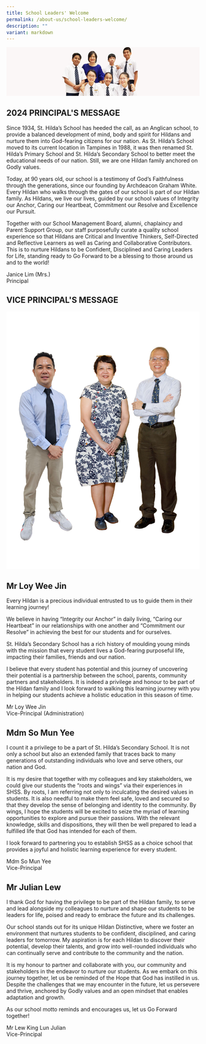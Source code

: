 ```yaml
---
title: School Leaders' Welcome
permalink: /about-us/school-leaders-welcome/
description: ""
variant: markdown
---
```

![](/images/School%20Info/Principal's%20Message.png)


2024 PRINCIPAL'S MESSAGE
-------------------

Since 1934, St. Hilda’s School has heeded the call, as an Anglican school, to provide a balanced development of mind, body and spirit for Hildans and nurture them into God-fearing citizens for our nation. As St. Hilda’s School moved to its current location in Tampines in 1988, it was then renamed St. Hilda’s Primary School and St. Hilda’s Secondary School to better meet the educational needs of our nation. Still, we are one Hildan family anchored on Godly values.

Today, at 90 years old, our school is a testimony of God’s Faithfulness through the generations, since our founding by Archdeacon Graham White. Every Hildan who walks through the gates of our school is part of our Hildan family. As Hildans, we&nbsp;live our lives, guided by our school values of Integrity our Anchor, Caring our Heartbeat, Commitment our Resolve and Excellence our Pursuit.

Together with our School Management Board, alumni, chaplaincy and Parent Support Group, our staff purposefully curate a quality school experience so that Hildans are Critical and Inventive Thinkers, Self-Directed and Reflective Learners as well as Caring and Collaborative Contributors. This is to nurture Hildans to be Confident, Disciplined and Caring Leaders for Life, standing ready to Go Forward to be a blessing to those around us and to the world!

Janice Lim (Mrs.)<br>
Principal

VICE PRINCIPAL'S MESSAGE
------------------------
![](/images/VPs_updated_.jpg)[](/images/Staff/VPs.jpg)

Mr Loy Wee Jin
--------------

<style> { margin:0;} </style>Every Hildan is a precious individual entrusted to us to guide them in their learning journey!
<p></p>
<style> { margin:0;} </style>We believe in having “Integrity our Anchor” in daily living, “Caring our Heartbeat” in our relationships with one another and “Commitment our Resolve” in achieving the best for our students and for ourselves.
<p></p>
<style> { margin:0;} </style>St. Hilda’s Secondary School has a rich history of moulding young minds with the mission that every student lives a God-fearing purposeful life, impacting their families, friends and our nation.
<p></p>
<style> { margin:0;} </style>I believe that every student has potential and this journey of uncovering their potential is a partnership between the school, parents, community partners and stakeholders. It is indeed a privilege and&nbsp;honour&nbsp;to be part of the Hildan family and I look forward to walking this learning journey with you in helping our students achieve a holistic education in this season of time.

Mr Loy Wee Jin<br>
Vice-Principal (Administration)

Mdm So Mun Yee
--------------

<style> { margin:0;} </style>I count it a privilege to be a part of St. Hilda’s Secondary School. It is not only a school but also an extended family that traces back to many generations of outstanding individuals who love and serve others, our nation and God.
<p></p>
<style> { margin:0;} </style>It is my desire that together with my colleagues and key stakeholders, we could give our students the “roots and wings” via their experiences in SHSS. By roots, I am referring not only to inculcating the desired values in students. It is also needful to make them feel safe, loved and secured so that they develop the sense of belonging and identity to the community. By wings, I hope the students will be excited to seize the myriad of learning opportunities to explore and pursue their passions. With the relevant knowledge, skills and dispositions, they will then be well prepared to lead a fulfilled life that God has intended for each of them.
<p></p>
<style> { margin:0;} </style> I look forward to partnering you to establish SHSS as a choice school that provides a joyful and holistic learning experience for every student.

Mdm So Mun Yee<br>
Vice-Principal

Mr Julian Lew
---------------

<style> { margin:0;} </style>I thank God for having the privilege to be part of the Hildan family, to serve and lead alongside my colleagues to nurture and shape our students to be leaders for life, poised and ready to embrace the future and its challenges.&nbsp;
<p></p>
<style> { margin:0;} </style>Our school stands out for its unique Hildan Distinctive, where we foster an environment that nurtures students to be confident, disciplined, and caring leaders for tomorrow. My aspiration is for each Hildan to discover their potential, develop their talents, and grow into well-rounded individuals who can continually serve and contribute to the community and the nation.&nbsp;
<p></p>
<style> { margin:0;} </style>It is my honour to partner and collaborate with you, our community and stakeholders in the endeavor to nurture our students. As we embark on this journey together, let us be reminded of the Hope that God has instilled in us. Despite the challenges that we may encounter in the future, let us persevere and thrive, anchored by Godly values and an open mindset that enables adaptation and growth.
<p></p>
<style> { margin:0;} </style>As our school motto reminds and encourages us, let us Go Forward together!
  
Mr Lew King Lun Julian  
Vice-Principal